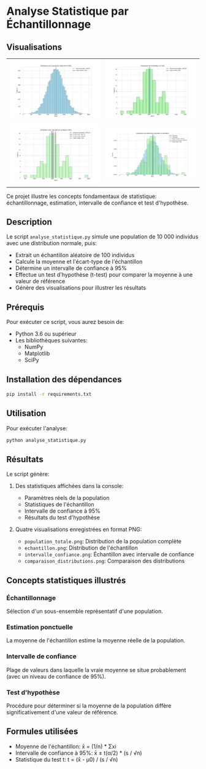 # Analyse Statistique par Échantillonnage

## Visualisations

<div align="center">
  <table>
    <tr>
      <td><img src="population_totale.png" alt="Population Totale" width="400"/></td>
      <td><img src="echantillon.png" alt="Échantillon" width="400"/></td>
    </tr>
    <tr>
      <td><img src="intervalle_confiance.png" alt="Intervalle de Confiance" width="400"/></td>
      <td><img src="comparaison_distributions.png" alt="Comparaison des Distributions" width="400"/></td>
    </tr>
  </table>
</div>

Ce projet illustre les concepts fondamentaux de statistique: échantillonnage, estimation, intervalle de confiance et test d'hypothèse.

## Description

Le script `analyse_statistique.py` simule une population de 10 000 individus avec une distribution normale, puis:
- Extrait un échantillon aléatoire de 100 individus
- Calcule la moyenne et l'écart-type de l'échantillon
- Détermine un intervalle de confiance à 95%
- Effectue un test d'hypothèse (t-test) pour comparer la moyenne à une valeur de référence
- Génère des visualisations pour illustrer les résultats

## Prérequis

Pour exécuter ce script, vous aurez besoin de:
- Python 3.6 ou supérieur
- Les bibliothèques suivantes:
  - NumPy
  - Matplotlib
  - SciPy

## Installation des dépendances

```bash
pip install -r requirements.txt
```

## Utilisation

Pour exécuter l'analyse:

```bash
python analyse_statistique.py
```

## Résultats

Le script génère:
1. Des statistiques affichées dans la console:
   - Paramètres réels de la population
   - Statistiques de l'échantillon
   - Intervalle de confiance à 95%
   - Résultats du test d'hypothèse

2. Quatre visualisations enregistrées en format PNG:
   - `population_totale.png`: Distribution de la population complète
   - `echantillon.png`: Distribution de l'échantillon
   - `intervalle_confiance.png`: Échantillon avec intervalle de confiance
   - `comparaison_distributions.png`: Comparaison des distributions

## Concepts statistiques illustrés

### Échantillonnage
Sélection d'un sous-ensemble représentatif d'une population.

### Estimation ponctuelle
La moyenne de l'échantillon estime la moyenne réelle de la population.

### Intervalle de confiance
Plage de valeurs dans laquelle la vraie moyenne se situe probablement (avec un niveau de confiance de 95%).

### Test d'hypothèse
Procédure pour déterminer si la moyenne de la population diffère significativement d'une valeur de référence.

## Formules utilisées

- Moyenne de l'échantillon: x̄ = (1/n) * Σxi
- Intervalle de confiance à 95%: x̄ ± t(α/2) * (s / √n)
- Statistique du test t: t = (x̄ - μ0) / (s / √n) 